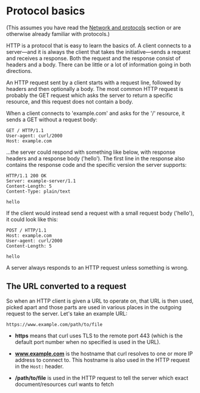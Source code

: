 # Protocol basics
 
(This assumes you have read the [Network and protocols](../protocols.md)
section or are otherwise already familiar with protocols.)

HTTP is a protocol that is easy to learn the basics of. A client connects to a
server—and it is always the client that takes the initiative—sends a
request and receives a response. Both the request and the response consist of
headers and a body. There can be little or a lot of information going in both
directions.

An HTTP request sent by a client starts with a request line, followed by
headers and then optionally a body. The most common HTTP request is probably
the GET request which asks the server to return a specific resource, and this
request does not contain a body.

When a client connects to 'example.com' and asks for the '/' resource, it
sends a GET without a request body:

    GET / HTTP/1.1
    User-agent: curl/2000
    Host: example.com

…the server could respond with something like below, with response headers
and a response body ('hello'). The first line in the response also contains
the response code and the specific version the server supports:

    HTTP/1.1 200 OK
    Server: example-server/1.1
    Content-Length: 5
    Content-Type: plain/text

    hello

If the client would instead send a request with a small request body
('hello'), it could look like this:

    POST / HTTP/1.1
    Host: example.com
    User-agent: curl/2000
    Content-Length: 5

    hello

A server always responds to an HTTP request unless something is wrong.

## The URL converted to a request

So when an HTTP client is given a URL to operate on, that URL is then used,
picked apart and those parts are used in various places in the outgoing
request to the server. Let's take an example URL:

    https://www.example.com/path/to/file

 - **https** means that curl uses TLS to the remote port 443 (which is the
   default port number when no specified is used in the URL).

 - **www.example.com** is the hostname that curl resolves to one or more IP
   address to connect to. This hostname is also used in the HTTP request in
   the `Host:` header.

 - **/path/to/file** is used in the HTTP request to tell the server which exact
   document/resources curl wants to fetch
